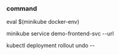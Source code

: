 ### command
eval $(minikube docker-env)

minikube service demo-frontend-svc --url

kubectl deployment rollout undo --